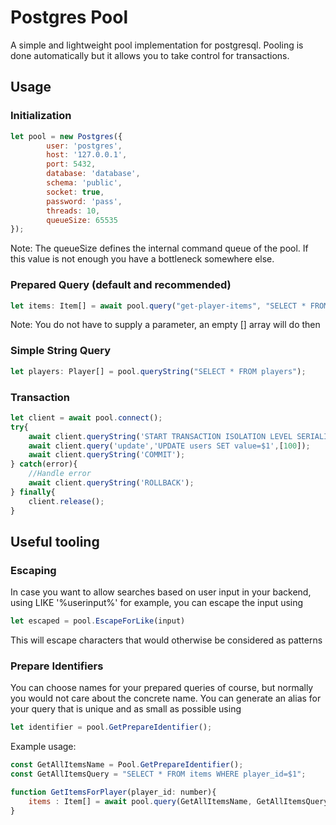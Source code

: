 # Postgres Pool
A simple and lightweight pool implementation for postgresql.
Pooling is done automatically but it allows you to take control for transactions.

## Usage

### Initialization
```javascript
let pool = new Postgres({
        user: 'postgres',
        host: '127.0.0.1',
        port: 5432,
        database: 'database',
        schema: 'public',
        socket: true, 
        password: 'pass',
        threads: 10,
        queueSize: 65535
});
```
Note: The queueSize defines the internal command queue of the pool.
If this value is not enough you have a bottleneck somewhere else.

### Prepared Query (default and recommended)
```javascript
let items: Item[] = await pool.query("get-player-items", "SELECT * FROM items WHERE player_id=$1", [player_id]);
```
Note: You do not have to supply a parameter, an empty [] array will do then

### Simple String Query
```javascript
let players: Player[] = pool.queryString("SELECT * FROM players");
```

### Transaction
```javascript
let client = await pool.connect();
try{
    await client.queryString('START TRANSACTION ISOLATION LEVEL SERIALIZABLE;');
    await client.query('update','UPDATE users SET value=$1',[100]);
    await client.queryString('COMMIT');
} catch(error){
    //Handle error
    await client.queryString('ROLLBACK');
} finally{
    client.release();
}
```

## Useful tooling

### Escaping
In case you want to allow searches based on user input in your backend, using LIKE '%userinput%' for example,
you can escape the input using
```javascript
let escaped = pool.EscapeForLike(input)
```
This will escape characters that would otherwise be considered as patterns

### Prepare Identifiers
You can choose names for your prepared queries of course, but normally you would not care about the concrete name.
You can generate an alias for your query that is unique and as small as possible using
```javascript
let identifier = pool.GetPrepareIdentifier();
```

Example usage:
```javascript
const GetAllItemsName = Pool.GetPrepareIdentifier();
const GetAllItemsQuery = "SELECT * FROM items WHERE player_id=$1";

function GetItemsForPlayer(player_id: number){
    items : Item[] = await pool.query(GetAllItemsName, GetAllItemsQuery, [player_id]);
}
```


